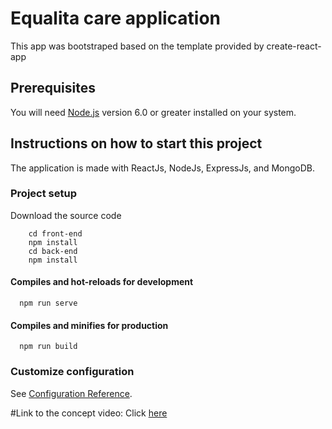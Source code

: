 # Equalita care application 

This app was bootstraped based on the template provided by create-react-app

## Prerequisites
You will need [Node.js](https://nodejs.org/en/) version 6.0 or greater installed on your system.

## Instructions on how to start this project
The application is made with ReactJs, NodeJs, ExpressJs, and MongoDB.

### Project setup

Download the source code

```
    cd front-end
    npm install 
    cd back-end
    npm install
```


#### Compiles and hot-reloads for development
```
  npm run serve
```
#### Compiles and minifies for production
```
  npm run build
```


### Customize configuration
See [Configuration Reference](https://create-react-app.dev/docs/advanced-configuration/).


#Link to the concept video:
Click [here](https://youtu.be/-LyEVBOsDs8)
